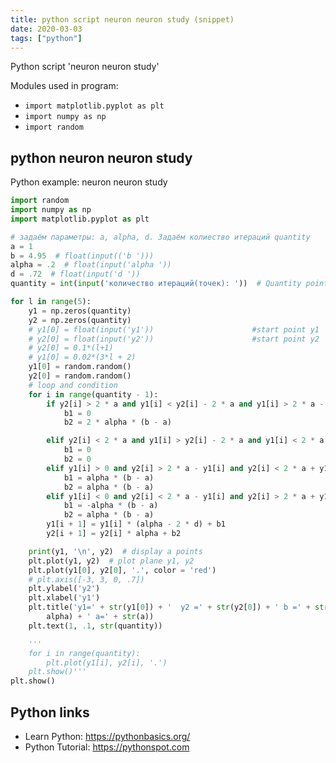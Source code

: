 ```yaml
---
title: python script neuron neuron study (snippet)
date: 2020-03-03
tags: ["python"]
---
```

Python script 'neuron neuron study'


Modules used in program: 
* `import matplotlib.pyplot as plt`
* `import numpy as np`
* `import random`

## python neuron neuron study

Python example: neuron neuron study

```python
import random
import numpy as np
import matplotlib.pyplot as plt

# задаём параметры: a, alpha, d. Задаём колиество итераций quantity
a = 1
b = 4.95  # float(input(('b ')))
alpha = .2  # float(input('alpha '))
d = .72  # float(input('d '))
quantity = int(input('количество итераций(точек): '))  # Quantity points

for l in range(5):
    y1 = np.zeros(quantity)
    y2 = np.zeros(quantity)
    # y1[0] = float(input('y1'))                      #start point y1
    # y2[0] = float(input('y2'))                      #start point y2
    # y2[0] = 0.1*(l+1)
    # y1[0] = 0.02*(3*l + 2)
    y1[0] = random.random()
    y2[0] = random.random()
    # loop and condition
    for i in range(quantity - 1):
        if y2[i] > 2 * a and y1[i] < y2[i] - 2 * a and y1[i] > 2 * a - y2[i]:
            b1 = 0
            b2 = 2 * alpha * (b - a)

        elif y2[i] < 2 * a and y1[i] > y2[i] - 2 * a and y1[i] < 2 * a - y2[i]:
            b1 = 0
            b2 = 0
        elif y1[i] > 0 and y2[i] > 2 * a - y1[i] and y2[i] < 2 * a + y1[i]:
            b1 = alpha * (b - a)
            b2 = alpha * (b - a)
        elif y1[i] < 0 and y2[i] < 2 * a - y1[i] and y2[i] > 2 * a + y1[i]:
            b1 = -alpha * (b - a)
            b2 = alpha * (b - a)
        y1[i + 1] = y1[i] * (alpha - 2 * d) + b1
        y2[i + 1] = y2[i] * alpha + b2

    print(y1, '\n', y2)  # display a points
    plt.plot(y1, y2)  # plot plane y1, y2
    plt.plot(y1[0], y2[0], '.', color = 'red')
    # plt.axis([-3, 3, 0, .7])
    plt.ylabel('y2')
    plt.xlabel('y1')
    plt.title('y1=' + str(y1[0]) + '  y2 =' + str(y2[0]) + ' b =' + str(b) + ' d=' + str(d) + ' alpha=' + str(
        alpha) + ' a=' + str(a))
    plt.text(1, .1, str(quantity))

    '''
    for i in range(quantity):
        plt.plot(y1[i], y2[i], '.')
    plt.show()'''
plt.show()

```

## Python links

- Learn Python: https://pythonbasics.org/
- Python Tutorial: https://pythonspot.com
